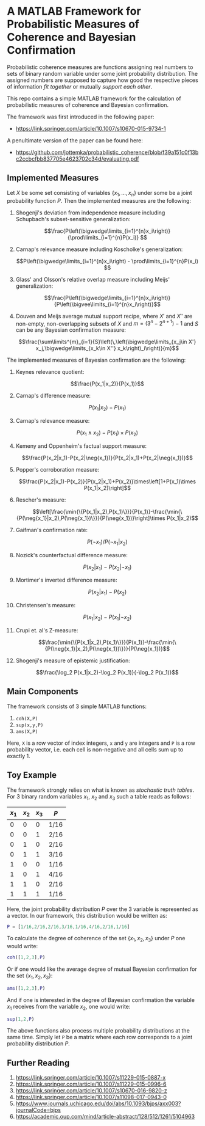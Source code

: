 # A MATLAB Framework for Probabilistic Measures of Coherence and Bayesian Confirmation

Probabilistic coherence measures are functions assigning real numbers to sets of binary random variable under some joint probability distribution. The assigned numbers are supposed to capture how good the respective pieces of information *fit together* or mutually *support each other*.

This repo contains a simple MATLAB framework for the calculation of probabilistic measures of coherence and Bayesian confirmation. 

The framework was first introduced in the following paper:

- https://link.springer.com/article/10.1007/s10670-015-9734-1

A penultimate version of the paper can be found here:

- https://github.com/jottemka/probabilistic_coherence/blob/f39a151c0f13bc2ccbcfbb837705e4623702c34d/evaluating.pdf

## Implemented Measures

Let $X$ be some set consisting of variables $\{x_1, \ldots, x_n\}$ under some be a joint probability function $P$. Then the implemented measures are the following:

1. Shogenji's deviation from independence measure including Schupbach's subset-sensitive generalization:

    $$\frac{P\left(\bigwedge\limits_{i=1}^{n}x_i\right)}{\prod\limits_{i=1}^{n}P(x_i)} $$

1. Carnap's relevance measure including Koscholke's generalization:

    $$P\left(\bigwedge\limits_{i=1}^{n}x_i\right) - \prod\limits_{i=1}^{n}P(x_i) $$

1. Glass' and Olsson's relative overlap measure including Meijs' generalization:

    $$\frac{P\left(\bigwedge\limits_{i=1}^{n}x_i\right)}{P\left(\bigvee\limits_{i=1}^{n}x_i\right)}$$

1. Douven and Meijs average mutual support recipe, where $X'$ and $X''$ are non-empty, non-overlapping subsets of $X$ and $m=(3^{n}-2^{n+1})-1$ and $S$ can be any Bayesian confirmation measure:

    $$\frac{\sum\limits^{m}_{i=1}{S}\left(\,\left(\bigwedge\limits_{x_j\in X'} x_j,\bigwedge\limits_{x_k\in X''} x_k\right)_i\right)}{m}$$

The implemented measures of Bayesian confirmation are the following:

1. Keynes relevance quotient: 

    $$\frac{P(x_1|x_2)}{P(x_1)}$$

1. Carnap's difference measure: 

    $$P(x_1|x_2)-P(x_1)$$

1. Carnap's relevance measure: 

    $$P(x_1\land x_2)-P(x_1)\times P(x_2)$$

1. Kemeny and Oppenheim's factual support measure: 

    $$\frac{P(x_2|x_1)-P(x_2|\neg{x_1})}{P(x_2|x_1)+P(x_2|\neg{x_1})}$$

1. Popper's corroboration measure: 

    $$\frac{P(x_2|x_1)-P(x_2)}{P(x_2|x_1)+P(x_2)}\times\left[1+P(x_1)\times P(x_1|x_2)\right]$$

1. Rescher's measure: 

   $$\left[\frac{\min{\{P(x_1|x_2),P(x_1)\}}}{P(x_1)}-\frac{\min{\{P(\neg{x_1}|x_2),P(\neg{x_1})\}}}{P(\neg{x_1})}\right]\times P(x_1|x_2)$$

1. Gaifman's confirmation rate: 

    $$P(\neg{x_1})/P(\neg{x_1}|x_2)$$

1. Nozick's counterfactual difference measure: 

    $$P(x_2|x_1)-P(x_2|\neg{x_1})$$
 
1. Mortimer's inverted difference measure: 

    $$P(x_2|x_1)-P(x_2)$$

1. Christensen's measure: 

    $$P(x_1|x_2)-P(x_1|\neg{x_2})$$

1. Crupi et. al's Z-measure:

    $$\frac{\min{\{P(x_1|x_2),P(x_1)\}}}{P(x_1)}-\frac{\min{\{P(\neg{x_1}|x_2),P(\neg{x_1})\}}}{P(\neg{x_1})}$$

1. Shogenji's measure of epistemic justification:

    $$\frac{\log_2 P(x_1|x_2)-\log_2 P(x_1)}{-\log_2 P(x_1)}$$

## Main Components

The framework consists of 3 simple MATLAB functions:

1. `coh(X,P)`
2. `sup(x,y,P)`
3. `ams(X,P)`

Here, `X` is a row vector of index integers, `x` and `y` are integers and `P` is a row probability vector, i.e. each cell is non-negative and all cells sum up to exactly 1.

## Toy Example

The framework strongly relies on what is known as *stochastic truth tables*. For 3 binary random variables $x_1$, $x_2$ and $x_3$ such a table reads as follows:

<center>

| $x_1$    | $x_2$ | $x_3$    | $P$          |
|----------|-------|----------|--------------|
| 0        | 0     | 0        | $1/16$        |
| 0        | 0     | 1        | $2/16$        |
| 0        | 1     | 0        | $2/16$        |
| 0        | 1     | 1        | $3/16$        |
| 1        | 0     | 0        | $1/16$        |
| 1        | 0     | 1        | $4/16$        |
| 1        | 1     | 0        | $2/16$        |
| 1        | 1     | 1        | $1/16$        |

</center>

Here, the joint probability distribution $P$ over the 3 variable is represented as a vector. In our framework, this distribution would be written as:

```MATLAB
P = [1/16,2/16,2/16,3/16,1/16,4/16,2/16,1/16]
```

To calculate the degree of coherence of the set $\{x_1,x_2,x_3\}$ under $P$ one would write:

```MATLAB
coh([1,2,3],P)
```

Or if one would like the average degree of mutual Bayesian confirmation for the set $\{x_1,x_2,x_3\}$:

```MATLAB
ams([1,2,3],P)
```

And if one is interested in the degree of Bayesian confirmation the variable $x_1$ receives from the variable $x_2$, one would write:

```MATLAB
sup(1,2,P)
```

The above functions also process multiple probability distributions at the same time. Simply let `P` be a matrix where each row corresponds to a joint probability distribution $P$.

## Further Reading

1. https://link.springer.com/article/10.1007/s11229-015-0887-x
1. https://link.springer.com/article/10.1007/s11229-015-0996-6
1. https://link.springer.com/article/10.1007/s10670-016-9820-z
1. https://link.springer.com/article/10.1007/s11098-017-0943-0
1. https://www.journals.uchicago.edu/doi/abs/10.1093/bjps/axx003?journalCode=bjps
1. https://academic.oup.com/mind/article-abstract/128/512/1261/5104963